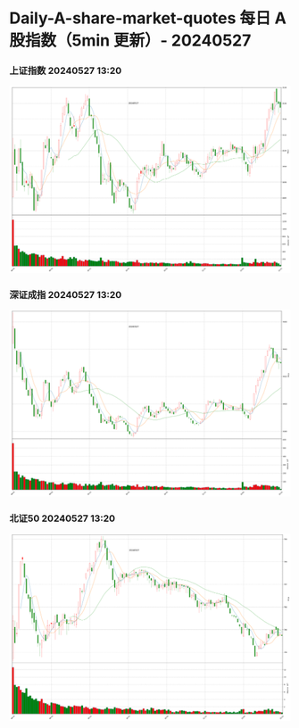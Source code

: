 
# Daily-A-share-market-quotes 每日 A 股指数（5min 更新）- 20240527

### 上证指数 20240527 13:20
![](./fig/2024/5/20240527-sh000001.png)

### 深证成指 20240527 13:20
![](./fig/2024/5/20240527-sz399001.png)

### 北证50 20240527 13:20
![](./fig/2024/5/20240527-bj899050.png)
